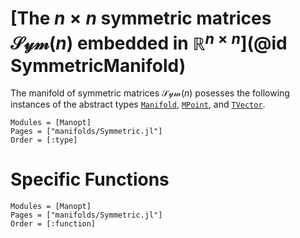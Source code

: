 # [The $n\times n$ symmetric matrices $\mathcal{Sym}(n)$ embedded in $\mathbb R^{n\times n}$](@id SymmetricManifold)
The manifold of symmetric matrices $\mathcal{Sym}(n)$ posesses the following
instances of the abstract types [`Manifold`](@ref), [`MPoint`](@ref),
and [`TVector`](@ref).
```@autodocs
Modules = [Manopt]
Pages = ["manifolds/Symmetric.jl"]
Order = [:type]
```
# Specific Functions
```@autodocs
Modules = [Manopt]
Pages = ["manifolds/Symmetric.jl"]
Order = [:function]
```
